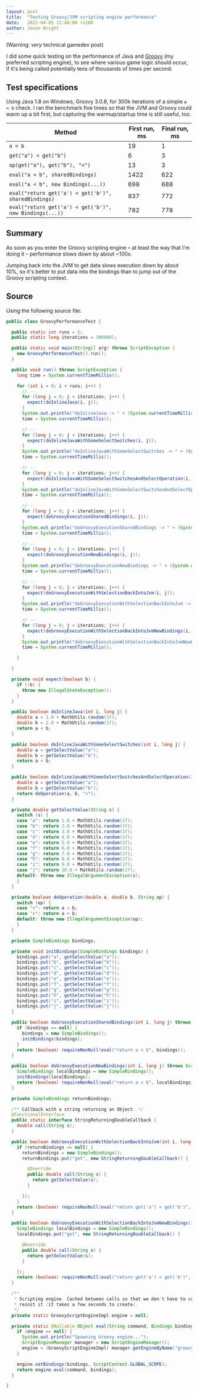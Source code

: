 ```yaml
---
layout: post
title:  "Testing Groovy/JVM scripting engine performance"
date:   2022-04-05 12:48:00 +1200
author: Jevon Wright
---
```


(Warning: _very_ technical gamedev post)

I did some quick testing on the performance of Java and [Groovy](https://groovy-lang.org/) (my preferred scripting engine), to see
where various game logic should occur, if it's being called potentially tens of thousands of times per second.

## Test specifications

Using Java 1.8 on Windows, Groovy 3.0.8, for 300k iterations of a simple `a < b` check. I ran the benchmark five times
so that the JVM and Groovy could warm up a bit first, but capturing the warmup/startup time is still useful, too.

| Method | First run, ms | Final run, ms |
| ---- | ---- | ---- |
| `a < b` | 19 | 1 |
| `get("a") < get("b")` | 6 | 3 |
| `op(get("a"), get("b"), "<")` | 13 | 3 |
| `eval("a < b", sharedBindings)` | 1422 | 622 |
| `eval("a < b", new Bindings(...))` | 699 | 688 |
| `eval("return get('a') < get('b')", sharedBindings)` | 837 | 772 |
| `eval("return get('a') < get('b')", new Bindings(...))` | 782 | 778 |

## Summary

As soon as you enter the Groovy scripting engine – at least the way that I'm doing it – performance slows down by about ~100x.

Jumping back into the JVM to get data slows execution down by about 10%, so it's better to put data into the bindings than to jump out of the Groovy scripting context.

## Source

Using the following source file:

```java
public class GroovyPerformanceTest {

  public static int runs = 5;
  public static long iterations = 300000l;

  public static void main(String[] arg) throws ScriptException {
    new GroovyPerformanceTest().run();
  }

  public void run() throws ScriptException {
    long time = System.currentTimeMillis();

    for (int i = 0; i < runs; i++) {
      // --
      for (long j = 0; j < iterations; j++) {
        expect(doInlineJava(i, j));
      }
      System.out.println("doInlineJava -> " + (System.currentTimeMillis() - time));
      time = System.currentTimeMillis();

      // --
      for (long j = 0; j < iterations; j++) {
        expect(doInlineJavaWithSomeSelectSwitches(i, j));
      }
      System.out.println("doInlineJavaWithSomeSelectSwitches -> " + (System.currentTimeMillis() - time));
      time = System.currentTimeMillis();

      // --
      for (long j = 0; j < iterations; j++) {
        expect(doInlineJavaWithSomeSelectSwitchesAndSelectOperation(i, j));
      }
      System.out.println("doInlineJavaWithSomeSelectSwitchesAndSelectOperation -> " + (System.currentTimeMillis() - time));
      time = System.currentTimeMillis();

      // --
      for (long j = 0; j < iterations; j++) {
        expect(doGroovyExecutionSharedBindings(i, j));
      }
      System.out.println("doGroovyExecutionSharedBindings -> " + (System.currentTimeMillis() - time));
      time = System.currentTimeMillis();

      // --
      for (long j = 0; j < iterations; j++) {
        expect(doGroovyExecutionNewBindings(i, j));
      }
      System.out.println("doGroovyExecutionNewBindings -> " + (System.currentTimeMillis() - time));
      time = System.currentTimeMillis();

      // --
      for (long j = 0; j < iterations; j++) {
        expect(doGroovyExecutionWithSelectionBackIntoJvm(i, j));
      }
      System.out.println("doGroovyExecutionWithSelectionBackIntoJvm -> " + (System.currentTimeMillis() - time));
      time = System.currentTimeMillis();

      // --
      for (long j = 0; j < iterations; j++) {
        expect(doGroovyExecutionWithSelectionBackIntoJvmNewBindings(i, j));
      }
      System.out.println("doGroovyExecutionWithSelectionBackIntoJvmNewBindings -> " + (System.currentTimeMillis() - time));
      time = System.currentTimeMillis();

    }

  }

  private void expect(boolean b) {
    if (!b) {
      throw new IllegalStateException();
    }
  }

  public boolean doInlineJava(int i, long j) {
    double a = 1.0 + MathUtils.random(1f);
    double b = 2.0 + MathUtils.random(1f);
    return a < b;
  }

  public boolean doInlineJavaWithSomeSelectSwitches(int i, long j) {
    double a = getSelectValue("a");
    double b = getSelectValue("b");
    return a < b;
  }

  public boolean doInlineJavaWithSomeSelectSwitchesAndSelectOperation(int i, long j) {
    double a = getSelectValue("a");
    double b = getSelectValue("b");
    return doOperation(a, b, "<");
  }

  private double getSelectValue(String s) {
    switch (s) {
    case "a": return 1.0 + MathUtils.random(1f);
    case "b": return 2.0 + MathUtils.random(1f);
    case "c": return 3.0 + MathUtils.random(1f);
    case "d": return 4.0 + MathUtils.random(1f);
    case "e": return 5.0 + MathUtils.random(1f);
    case "f": return 6.0 + MathUtils.random(1f);
    case "g": return 7.0 + MathUtils.random(1f);
    case "h": return 8.0 + MathUtils.random(1f);
    case "i": return 9.0 + MathUtils.random(1f);
    case "j": return 10.0 + MathUtils.random(1f);
    default: throw new IllegalArgumentException(s);
    }
  }

  private boolean doOperation(double a, double b, String op) {
    switch (op) {
    case "<": return a < b;
    case ">": return a > b;
    default: throw new IllegalArgumentException(op);
    }
  }

  private SimpleBindings bindings;

  private void initBindings(SimpleBindings bindings) {
    bindings.put("a", getSelectValue("a"));
    bindings.put("b", getSelectValue("b"));
    bindings.put("c", getSelectValue("c"));
    bindings.put("d", getSelectValue("d"));
    bindings.put("e", getSelectValue("e"));
    bindings.put("f", getSelectValue("f"));
    bindings.put("g", getSelectValue("g"));
    bindings.put("h", getSelectValue("h"));
    bindings.put("i", getSelectValue("i"));
    bindings.put("j", getSelectValue("j"));
  }

  public boolean doGroovyExecutionSharedBindings(int i, long j) throws ScriptException {
    if (bindings == null) {
      bindings = new SimpleBindings();
      initBindings(bindings);
    }
    return (boolean) requireNonNull(eval("return a < b", bindings));
  }

  public boolean doGroovyExecutionNewBindings(int i, long j) throws ScriptException {
    SimpleBindings localBindings = new SimpleBindings();
    initBindings(localBindings);
    return (boolean) requireNonNull(eval("return a < b", localBindings));
  }

  private SimpleBindings returnBindings;

  /** Callback with a string returning an Object. */
  @FunctionalInterface
  public static interface StringReturningDoubleCallback {
    double call(String s);
  }

  public boolean doGroovyExecutionWithSelectionBackIntoJvm(int i, long j) throws ScriptException {
    if (returnBindings == null) {
      returnBindings = new SimpleBindings();
      returnBindings.put("get", new StringReturningDoubleCallback() {

        @Override
        public double call(String s) {
          return getSelectValue(s);
        }

      });
    }
    return (boolean) requireNonNull(eval("return get('a') < get('b')", returnBindings));
  }

  public boolean doGroovyExecutionWithSelectionBackIntoJvmNewBindings(int i, long j) throws ScriptException {
    SimpleBindings localBindings = new SimpleBindings();
    localBindings.put("get", new StringReturningDoubleCallback() {

      @Override
      public double call(String s) {
        return getSelectValue(s);
      }

    });
    return (boolean) requireNonNull(eval("return get('a') < get('b')", localBindings));
  }

  /**
   * Scripting engine. Cached between calls so that we don't have to continually
   * reinit it (it takes a few seconds to create).
   */
  private static GroovyScriptEngineImpl engine = null;

  private static @Nullable Object eval(String command, Bindings bindings) throws ScriptException {
    if (engine == null) {
      System.out.println("Spawning Groovy engine...");
      ScriptEngineManager manager = new ScriptEngineManager();
      engine = (GroovyScriptEngineImpl) manager.getEngineByName("groovy");
    }

    engine.setBindings(bindings, ScriptContext.GLOBAL_SCOPE);
    return engine.eval(command, bindings);
  }

}
```
